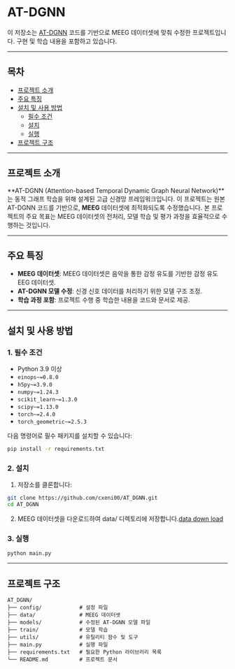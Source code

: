 # AT-DGNN

이 저장소는 [AT-DGNN](https://github.com/xmh1011/AT-DGNN.git) 코드를 기반으로 MEEG 데이터셋에 맞춰 수정한 프로젝트입니다. 구현 및 학습 내용을 포함하고 있습니다.

---

## 목차
- [프로젝트 소개](#프로젝트-소개)
- [주요 특징](#주요-특징)
- [설치 및 사용 방법](#설치-및-사용-방법)
  - [필수 조건](#1-필수-조건)
  - [설치](#2-설치)
  - [실행](#3-실행)
- [프로젝트 구조](#프로젝트-구조)

---

## 프로젝트 소개

**AT-DGNN (Attention-based Temporal Dynamic Graph Neural Network)**는 동적 그래프 학습을 위해 설계된 고급 신경망 프레임워크입니다. 이 프로젝트는 원본 AT-DGNN 코드를 기반으로, **MEEG** 데이터셋에 최적화되도록 수정했습니다. 본 프로젝트의 주요 목표는 MEEG 데이터셋의 전처리, 모델 학습 및 평가 과정을 효율적으로 수행하는 것입니다.

---

## 주요 특징

- **MEEG 데이터셋**: MEEG 데이터셋은 음악을 통한 감정 유도를 기반한 감정 유도 EEG 데이터셋.
- **AT-DGNN 모델 수정**: 신경 신호 데이터를 처리하기 위한 모델 구조 조정.
- **학습 과정 포함**: 프로젝트 수행 중 학습한 내용을 코드와 문서로 제공.

---

## 설치 및 사용 방법

### 1. 필수 조건
- Python 3.9 이상
- `einops~=0.8.0`
- `h5py~=3.9.0`
- `numpy~=1.24.3`
- `scikit_learn~=1.3.0`
- `scipy~=1.13.0`
- `torch~=2.4.0`
- `torch_geometric~=2.5.3`

다음 명령어로 필수 패키지를 설치할 수 있습니다:
```bash
pip install -r requirements.txt
```

### 2. 설치
1.	저장소를 클론합니다:
```bash
git clone https://github.com/cxeni00/AT_DGNN.git
cd AT_DGNN
```

2.	MEEG 데이터셋을 다운로드하여 data/ 디렉토리에 저장합니다.[data down load](https://drive.google.com/drive/folders/1Tabw5sjpFiwy88yP-C-LnunNFrrre9AR)

### 3. 실행
```bash
python main.py
```

---

## 프로젝트 구조
```plaintext
AT_DGNN/
├── config/            # 설정 파일 
├── data/              # MEEG 데이터셋
├── models/            # 수정된 AT-DGNN 모델 파일
├── train/             # 모델 학습 
├── utils/             # 유틸리티 함수 및 도구
├── main.py            # 실행 파일
├── requirements.txt   # 필요한 Python 라이브러리 목록
└── README.md          # 프로젝트 문서
```





